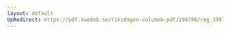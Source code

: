 ```yaml
---
layout: default
UpRedirect: https://pdf.swedeb.se/riksdagen-volumeG-pdf/199798/reg_199798/reg_199798_0199.pdf
---
```

